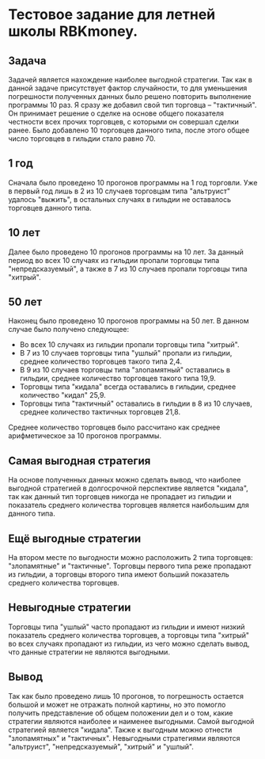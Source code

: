 # Тестовое задание для летней школы RBKmoney.

## Задача
 Задачей является нахождение наиболее выгодной стратегии. Так как в данной задаче присутствует фактор случайности, то для уменьшения погрешности полученных данных было решено повторить выполнение программы 10 раз. Я сразу же добавил свой тип торговца – "тактичный". Он принимает решение о сделке на основе общего показателя честности всех прочих торговцев, с которыми он совершал сделки ранее. Было добавлено 10 торговцев данного типа, после этого общее число торговцев в гильдии стало равно 70. 
## 1 год
  Сначала было проведено 10 прогонов программы на 1 год торговли. Уже в первый год лишь в 2 из 10 случаев торговцам типа "альтруист" удалось "выжить", в остальных случаях в гильдии не оставалось торговцев данного типа. 
## 10 лет
  Далее было проведено 10 прогонов программы на 10 лет. За данный период во всех 10 случаях из гильдии пропали торговцы типа "непредсказуемый", а также в 7 из 10 случаев пропали торговцы типа "хитрый".
## 50 лет
  Наконец было проведено 10 прогонов программы на 50 лет. В данном случае было получено следующее:
  <ul>
    <li>Во всех 10 случаях из гильдии пропали торговцы типа "хитрый".</li>
    <li>В 7 из 10 случаев торговцы типа "ушлый" пропали из гильдии, среднее количество торговцев такого типа 2,4.</li>
    <li>В 9 из 10 случаев торговцы типа "злопамятный" оставались в гильдии, среднее количество торговцев такого типа 19,9.</li>
    <li>Торговцы типа "кидала" всегда оставались в гильдии, среднее количество "кидал" 25,9.</li>
    <li>Торговцы типа "тактичный" оставались в гильдии в 8 из 10 случаев, среднее количество тактичных торговцев 21,8.</li>
  </ul>
  Среднее количество торговцев было рассчитано как среднее арифметическое за 10 прогонов программы.
  
  ## Самая выгодная стратегия
  На основе полученных данных можно сделать вывод, что наиболее выгодной стратегией в долгосрочной перспективе является "кидала", так как данный тип торговцев никогда не пропадает из гильдии и показатель среднего количества торговцев является наибольшим для данного типа.
  ## Ещё выгодные стратегии
  На втором месте по выгодности можно расположить 2 типа торговцев: "злопамятные" и "тактичные". Торговцы первого типа реже пропадают из гильдии, а торговцы второго типа имеют больший показатель среднего количества торговцев.
  ## Невыгодные стратегии
  Торговцы типа "ушлый" часто пропадают из гильдии и имеют низкий показатель среднего количества торговцев, а торговцы типа "хитрый" во всех случаях пропадают из гильдии, из чего можно сделать вывод, что данные стратегии не являются выгодными.
  ## Вывод
  Так как было проведено лишь 10 прогонов, то погрешность остается большой и может не отражать полной картины, но это помогло получить представление об общем положении дел и о том, какие стратегии являются наиболее и наименее выгодными. Самой выгодной стратегией является "кидала". Также к выгодным можно отнести "злопамятных" и "тактичных". Невыгодными стратегиями являются "альтруист", "непредсказуемый", "хитрый" и "ушлый".

